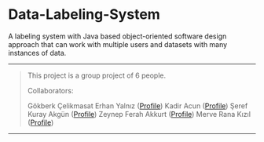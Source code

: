 # Data-Labeling-System
 A labeling system with Java based object-oriented software design approach that can work with multiple users and datasets with many instances of data. 

___  
> This project is a group project of 6 people.
> 
> Collaborators:
> 
>  Gökberk Çelikmasat
>  Erhan Yalnız ([Profile](https://github.com/erhanyalniz)) 
>  Kadir Acun ([Profile](https://github.com/kadiracunn)) 
>  Şeref Kuray Akgün ([Profile](https://github.com/kutayakgn)) 
>  Zeynep Ferah Akkurt ([Profile](https://github.com/zefea)) 
>  Merve Rana Kızıl ([Profile](https://github.com/ranakizil)) 
>  
___  
